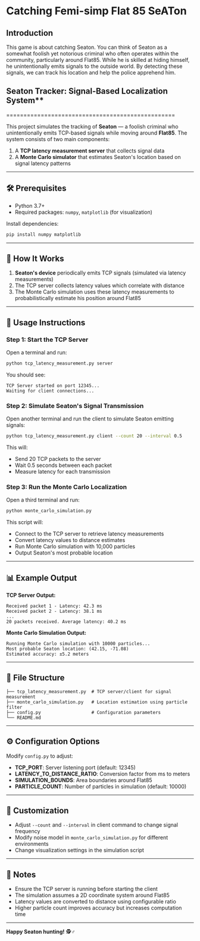 # Catching Femi-simp Flat 85 SeATon 
## Introduction
This game is about catching Seaton. You can think of Seaton as a somewhat foolish yet notorious criminal who often operates within the community, particularly around Flat85. While he is skilled at hiding himself, he unintentionally emits signals to the outside world. By detecting these signals, we can track his location and help the police apprehend him.

## Seaton Tracker: Signal-Based Localization System**  
=================================================

This project simulates the tracking of **Seaton** — a foolish criminal who unintentionally emits TCP-based signals while moving around **Flat85**. The system consists of two main components:  
1. A **TCP latency measurement server** that collects signal data  
2. A **Monte Carlo simulator** that estimates Seaton's location based on signal latency patterns

---

## 🛠️ Prerequisites  
- Python 3.7+
- Required packages: `numpy`, `matplotlib` (for visualization)

Install dependencies:
```bash
pip install numpy matplotlib
```

---

## 🧠 How It Works

1. **Seaton's device** periodically emits TCP signals (simulated via latency measurements)
2. The TCP server collects latency values which correlate with distance
3. The Monte Carlo simulation uses these latency measurements to probabilistically estimate his position around Flat85

---

## 🚀 Usage Instructions

### Step 1: Start the TCP Server
Open a terminal and run:
```bash
python tcp_latency_measurement.py server
```

You should see:
```
TCP Server started on port 12345...
Waiting for client connections...
```

### Step 2: Simulate Seaton's Signal Transmission
Open another terminal and run the client to simulate Seaton emitting signals:
```bash
python tcp_latency_measurement.py client --count 20 --interval 0.5
```

This will:
- Send 20 TCP packets to the server
- Wait 0.5 seconds between each packet
- Measure latency for each transmission

### Step 3: Run the Monte Carlo Localization
Open a third terminal and run:
```bash
python monte_carlo_simulation.py
```

This script will:
- Connect to the TCP server to retrieve latency measurements
- Convert latency values to distance estimates
- Run Monte Carlo simulation with 10,000 particles
- Output Seaton's most probable location

---

## 📊 Example Output

**TCP Server Output:**
```
Received packet 1 - Latency: 42.3 ms
Received packet 2 - Latency: 38.1 ms
...
20 packets received. Average latency: 40.2 ms
```

**Monte Carlo Simulation Output:**
```
Running Monte Carlo simulation with 10000 particles...
Most probable Seaton location: (42.15, -71.08)
Estimated accuracy: ±5.2 meters
```

---

## 📁 File Structure

```
├── tcp_latency_measurement.py  # TCP server/client for signal measurement
├── monte_carlo_simulation.py   # Location estimation using particle filter
├── config.py                   # Configuration parameters
└── README.md
```

---

## ⚙️ Configuration Options

Modify `config.py` to adjust:
- **TCP_PORT**: Server listening port (default: 12345)
- **LATENCY_TO_DISTANCE_RATIO**: Conversion factor from ms to meters
- **SIMULATION_BOUNDS**: Area boundaries around Flat85
- **PARTICLE_COUNT**: Number of particles in simulation (default: 10000)

---

## 🎯 Customization

- Adjust `--count` and `--interval` in client command to change signal frequency
- Modify noise model in `monte_carlo_simulation.py` for different environments
- Change visualization settings in the simulation script

---

## 📝 Notes

- Ensure the TCP server is running before starting the client
- The simulation assumes a 2D coordinate system around Flat85
- Latency values are converted to distance using configurable ratio
- Higher particle count improves accuracy but increases computation time

---

**Happy Seaton hunting!** 🕵️♂️
